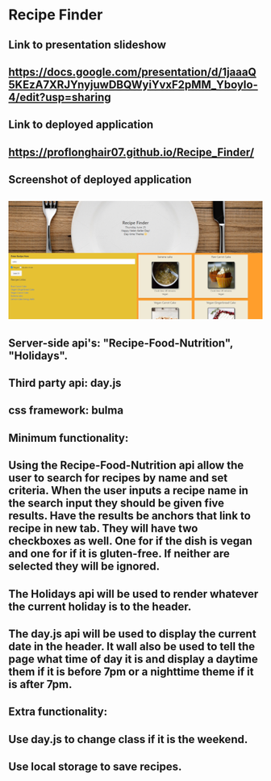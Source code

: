 # Recipe Finder

## Link to presentation slideshow
## https://docs.google.com/presentation/d/1jaaaQ5KEzA7XRJYnyjuwDBQWyiYvxF2pMM_YboyIo-4/edit?usp=sharing
## Link to deployed application
## https://proflonghair07.github.io/Recipe_Finder/
## Screenshot of deployed application
## ![](Slideshow_pictures/recipe_finder_screenshot.png)
## Server-side api's: "Recipe-Food-Nutrition", "Holidays".
## Third party api: day.js
## css framework: bulma

## Minimum functionality:
## Using the Recipe-Food-Nutrition api allow the user to search for recipes by name and set criteria. When the user inputs a recipe name in the search input they should be given five results. Have the results be anchors that link to recipe in new tab. They will have two checkboxes as well. One for if the dish is vegan and one for if it is gluten-free. If neither are selected they will be ignored.
## The Holidays api will be used to render whatever the current holiday is to the header.
## The day.js api will be used to display the current date in the header. It wall also be used to tell the page what time of day it is and display a daytime them if it is before 7pm or a nighttime theme if it is after 7pm.

## Extra functionality:
## Use day.js to change class if it is the weekend.
## Use local storage to save recipes.
